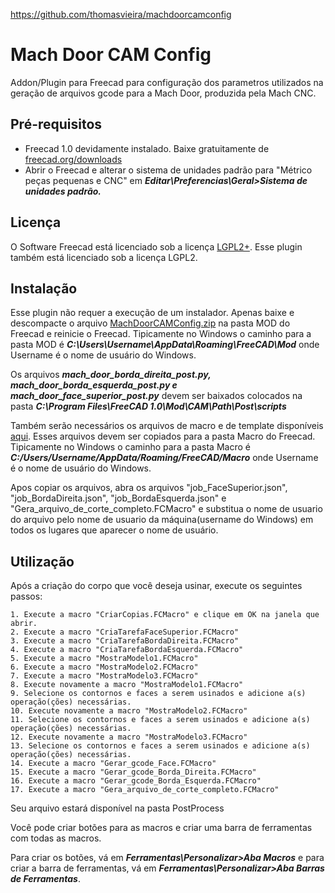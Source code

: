 https://github.com/thomasvieira/machdoorcamconfig

# Mach Door CAM Config

Addon/Plugin para Freecad para configuração dos parametros utilizados na geração de arquivos gcode para a Mach Door, produzida pela Mach CNC.


## Pré-requisitos

- Freecad 1.0 devidamente instalado. Baixe gratuitamente de [freecad.org/downloads](https://www.freecad.org/downloads.php)
- Abrir o Freecad e alterar o sistema de unidades padrão para "Métrico peças pequenas e CNC" em ***Editar\Preferencias\Geral>Sistema de unidades padrão.***


## Licença

O Software Freecad está licenciado sob a licença [LGPL2+](http://en.wikipedia.org/wiki/LGPL). Esse plugin também está licenciado sob a licença LGPL2.


## Instalação

Esse plugin não requer a execução de um instalador. Apenas baixe e descompacte o arquivo [MachDoorCAMConfig.zip](https://github.com/thomasvieira/machdoorcamconfig/blob/main/MachDoorCAMConfig.zip) na pasta MOD do Freecad e reinicie o Freecad. Tipicamente no Windows o caminho para a pasta MOD é ***C:\Users\Username\AppData\Roaming\FreeCAD\Mod*** onde Username é o nome de usuário do Windows.

Os arquivos ***mach_door_borda_direita_post.py, mach_door_borda_esquerda_post.py e mach_door_face_superior_post.py*** devem ser baixados colocados na pasta ***C:\Program Files\FreeCAD 1.0\Mod\CAM\Path\Post\scripts***

Também serão necessários os arquivos de macro e de template disponíveis [aqui](https://github.com/thomasvieira/machdoormacros). Esses arquivos devem ser copiados para a pasta Macro do Freecad. Tipicamente no Windows o caminho para a pasta Macro é ***C:/Users/Username/AppData/Roaming/FreeCAD/Macro*** onde Username é o nome de usuário do Windows.

Apos copiar os arquivos, abra os arquivos "job_FaceSuperior.json", "job_BordaDireita.json", "job_BordaEsquerda.json" e "Gera_arquivo_de_corte_completo.FCMacro" e substitua o nome de usuario do arquivo pelo nome de usuario da máquina(username do Windows) em todos os lugares que aparecer o nome de usuário.

## Utilização

Após a criação do corpo que você deseja usinar, execute os seguintes passos:

    1. Execute a macro "CriarCopias.FCMacro" e clique em OK na janela que abrir.
    2. Execute a macro "CriaTarefaFaceSuperior.FCMacro"
    3. Execute a macro "CriaTarefaBordaDireita.FCMacro"
    4. Execute a macro "CriaTarefaBordaEsquerda.FCMacro"
    5. Execute a macro "MostraModelo1.FCMacro"
    6. Execute a macro "MostraModelo2.FCMacro"
    7. Execute a macro "MostraModelo3.FCMacro"
    8. Execute novamente a macro "MostraModelo1.FCMacro"
    9. Selecione os contornos e faces a serem usinados e adicione a(s) operação(ções) necessárias.
    10. Execute novamente a macro "MostraModelo2.FCMacro"
    11. Selecione os contornos e faces a serem usinados e adicione a(s) operação(ções) necessárias.
    12. Execute novamente a macro "MostraModelo3.FCMacro"
    13. Selecione os contornos e faces a serem usinados e adicione a(s) operação(ções) necessárias.
    14. Execute a macro "Gerar_gcode_Face.FCMacro"
    15. Execute a macro "Gerar_gcode_Borda_Direita.FCMacro"
    16. Execute a macro "Gerar_gcode_Borda_Esquerda.FCMacro"
    17. Execute a macro "Gera_arquivo_de_corte_completo.FCMacro"

Seu arquivo estará disponível na pasta PostProcess

Você pode criar botões para as macros e criar uma barra de ferramentas com todas as macros.

Para criar os botões, vá em ***Ferramentas\Personalizar>Aba Macros*** e para criar a barra de ferramentas, vá em ***Ferramentas\Personalizar>Aba Barras de Ferramentas***.
